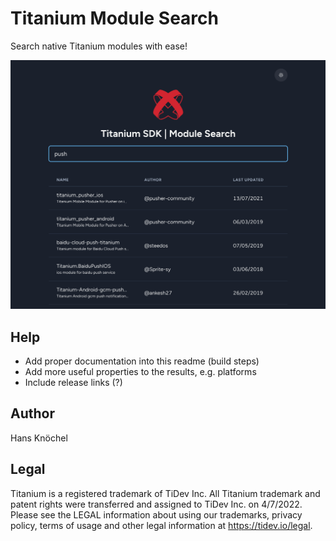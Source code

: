 # Titanium Module Search

Search native Titanium modules with ease!

<img src="./.github/example.png" alt="Example Screenshot" />

## Help

- Add proper documentation into this readme (build steps)
- Add more useful properties to the results, e.g. platforms
- Include release links (?)

## Author

Hans Knöchel

## Legal

Titanium is a registered trademark of TiDev Inc. All Titanium trademark and patent rights were transferred and assigned to TiDev Inc. on 4/7/2022. Please see the LEGAL information about using our trademarks, privacy policy, terms of usage and other legal information at https://tidev.io/legal.
